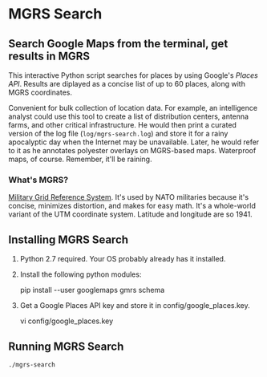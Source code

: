 # MGRS Search

## Search Google Maps from the terminal, get results in MGRS

This interactive Python script searches for places by using Google's _Places
API_.  Results are diplayed as a concise list of up to 60 places, along with
MGRS coordinates.

Convenient for bulk collection of location data. For example, an intelligence
analyst could use this tool to create a list of distribution centers, antenna
farms, and other critical infrastructure. He would then print a curated version
of the log file (`log/mgrs-search.log`) and store it for a rainy apocalyptic
day when the Internet may be unavailable. Later, he would refer to it as he
annotates polyester overlays on MGRS-based maps. Waterproof maps, of course.
Remember, it'll be raining.

### What's MGRS?

[Military Grid Reference
System](https://en.wikipedia.org/wiki/Military_Grid_Reference_System).  It's
used by NATO militaries because it's concise, minimizes distortion, and makes
for easy math. It's a whole-world variant of the UTM coordinate system.
Latitude and longitude are so 1941.

## Installing MGRS Search

1. Python 2.7 required. Your OS probably already has it installed.

2. Install the following python modules:

    pip install --user googlemaps gmrs schema

3. Get a Google Places API key and store it in config/google_places.key.

    vi config/google_places.key

## Running MGRS Search

    ./mgrs-search
